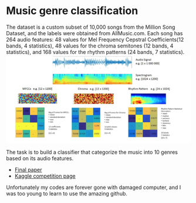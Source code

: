 # Music genre classification

The dataset is a custom subset of 10,000 songs from the Million Song Dataset, and the labels were obtained from AllMusic.com. 
Each song has 264 audio features: 48 values for Mel Frequency Cepstral Coefficients(12 bands, 4 statistics), 48 values for the chroma semitones (12 bands, 4 statistics), and 168 values for the rhythm patterns (24 bands, 7 statistics).![](https://github.com/RongSH/Music-genre-classification/blob/master/audio_feature.jpg)

The task is to build a classifier that categorize the music into 10 genres based on its audio features. 

- [Final paper](https://github.com/RongSH/music-genre-classification/blob/master/Machine_learning_basic_principles.pdf)
- [Kaggle competition page](https://www.kaggle.com/c/mlbp-2017-da-challenge-accuracy/leaderboard)

Unfortunately my codes are forever gone with damaged computer, and I was too young to learn to use the amazing github.
